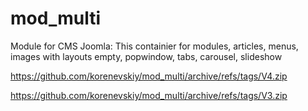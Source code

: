 # mod_multi
Module for CMS Joomla: This containier for modules, articles, menus, images with layouts empty, popwindow, tabs, carousel, slideshow

https://github.com/korenevskiy/mod_multi/archive/refs/tags/V4.zip

https://github.com/korenevskiy/mod_multi/archive/refs/tags/V3.zip
